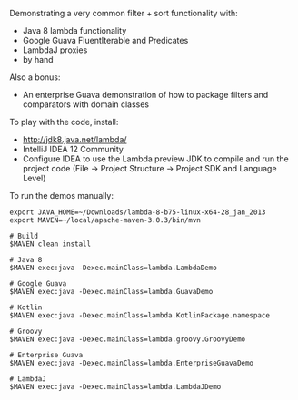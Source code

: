 Demonstrating a very common filter + sort functionality with:

* Java 8 lambda functionality
* Google Guava FluentIterable and Predicates
* LambdaJ proxies
* by hand

Also a bonus:

* An enterprise Guava demonstration of how to package filters and comparators with domain classes

To play with the code, install:

* http://jdk8.java.net/lambda/
* IntelliJ IDEA 12 Community
* Configure IDEA to use the Lambda preview JDK to compile and run the project code
  (File -> Project Structure -> Project SDK and Language Level)

To run the demos manually:

    export JAVA_HOME=~/Downloads/lambda-8-b75-linux-x64-28_jan_2013
    export MAVEN=~/local/apache-maven-3.0.3/bin/mvn

    # Build
    $MAVEN clean install

    # Java 8
    $MAVEN exec:java -Dexec.mainClass=lambda.LambdaDemo

    # Google Guava
    $MAVEN exec:java -Dexec.mainClass=lambda.GuavaDemo

    # Kotlin
    $MAVEN exec:java -Dexec.mainClass=lambda.KotlinPackage.namespace

    # Groovy
    $MAVEN exec:java -Dexec.mainClass=lambda.groovy.GroovyDemo

    # Enterprise Guava
    $MAVEN exec:java -Dexec.mainClass=lambda.EnterpriseGuavaDemo

    # LambdaJ
    $MAVEN exec:java -Dexec.mainClass=lambda.LambdaJDemo
